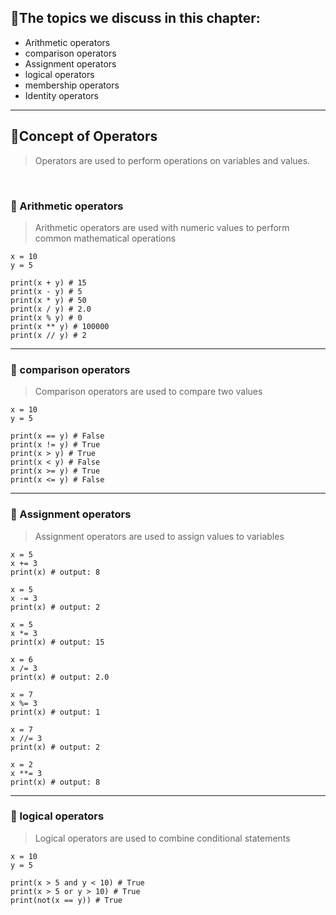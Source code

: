 ## 🔹The topics we discuss in this chapter:

- Arithmetic operators
- comparison operators
- Assignment operators
- logical operators
- membership operators
- Identity operators

***

## 💎Concept of Operators
> Operators are used to perform operations on variables and values.

</br>

### 💢 Arithmetic operators
> Arithmetic operators are used with numeric values to perform common mathematical operations

```python:
x = 10
y = 5

print(x + y) # 15
print(x - y) # 5
print(x * y) # 50
print(x / y) # 2.0
print(x % y) # 0
print(x ** y) # 100000
print(x // y) # 2
```

*** 

### 💢 comparison operators
> Comparison operators are used to compare two values

```python:
x = 10
y = 5

print(x == y) # False
print(x != y) # True
print(x > y) # True
print(x < y) # False
print(x >= y) # True
print(x <= y) # False
```

*** 

### 💢 Assignment operators
> Assignment operators are used to assign values to variables

```python:
x = 5
x += 3
print(x) # output: 8

x = 5
x -= 3
print(x) # output: 2

x = 5
x *= 3
print(x) # output: 15

x = 6
x /= 3
print(x) # output: 2.0

x = 7
x %= 3
print(x) # output: 1

x = 7
x //= 3
print(x) # output: 2

x = 2
x **= 3
print(x) # output: 8
```

*** 

### 💢 logical operators
> Logical operators are used to combine conditional statements

```python:
x = 10
y = 5

print(x > 5 and y < 10) # True
print(x > 5 or y > 10) # True
print(not(x == y)) # True
```
